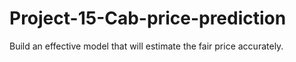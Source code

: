 # Project-15-Cab-price-prediction
Build an effective model that will estimate the fair price accurately.
